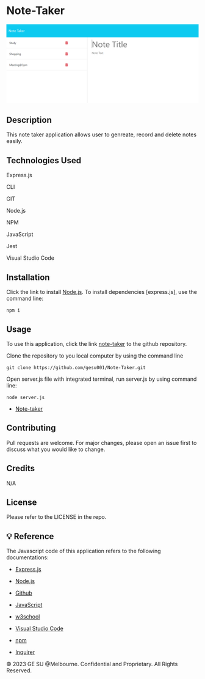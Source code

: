 # Note-Taker

![Note-Taker](./Develop/assets/Note-Maker.png)

## Description

This note taker application allows user to genreate, record and delete notes easily. 

## Technologies Used

Express.js

CLI

GIT

Node.js

NPM

JavaScript

Jest

Visual Studio Code

## Installation 

Click the link to install [Node.js](https://nodejs.org/en). To install dependencies [express.js], use the command line: 

```
npm i
```

## Usage

To use this application, click the link [note-taker](https://github.com/gesu001/Note-Taker) to the github repository. 

Clone the repository to you local computer by using the command line
```
git clone https://github.com/gesu001/Note-Taker.git
```

Open server.js file with integrated terminal, run server.js by using command line:

```
node server.js
```

* [Note-taker](https://github.com/gesu001/Note-Taker)

## Contributing

Pull requests are welcome. For major changes, please open an issue first to discuss what you would like to change.

## Credits

N/A

## License

Please refer to the LICENSE in the repo.

## 💡 Reference

The Javascript code of this application refers to the following documentations:

* [Express.js](https://expressjs.com/)

* [Node.js](https://nodejs.org/en)

* [Github](https://github.com/)

* [JavaScript](https://developer.mozilla.org/en-US/docs/Web/JavaScript)

* [w3school](https://www.w3schools.com/js/default.asp)

* [Visual Studio Code](https://code.visualstudio.com/)

* [npm](https://www.npmjs.com/package/inquirer)

* [Inquirer](https://www.npmjs.com/package/inquirer)

© 2023 GE SU @Melbourne. Confidential and Proprietary. All Rights Reserved.